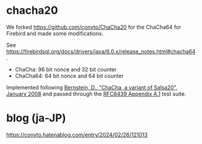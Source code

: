 # chacha20

We forked https://github.com/convto/ChaCha20 for the ChaCha64 for Firebird and made some modifications.

See https://firebirdsql.org/docs/drivers/java/6.0.x/release_notes.html#chacha64 .

- ChaCha: 96 bit nonce and 32 bit counter
- ChaCha64: 64 bit nonce and 64 bit counter

Implemented following [Bernstein, D., "ChaCha, a variant of Salsa20", January 2008](http://cr.yp.to/chacha/chacha-20080128.pdf) and passed through the [RFC8439 Appendix A.1](https://datatracker.ietf.org/doc/html/rfc8439#appendix-A.1) test suite.

# blog (ja-JP)
https://convto.hatenablog.com/entry/2024/02/26/121013
